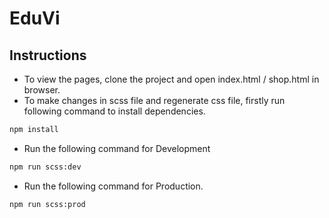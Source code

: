 # EduVi

## Instructions

- To view the pages, clone the project and open index.html / shop.html in browser.
- To make changes in scss file and regenerate css file, firstly run following command to install dependencies.

```bash
npm install
```

- Run the following command for Development

```bash
npm run scss:dev
```

- Run the following command for Production.

```bash
npm run scss:prod
```

